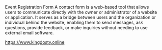 Event Registration Form
A contact form is a web-based tool that allows users to communicate directly with the owner or administrator of a website or application. It serves as a bridge between users and the organization or individual behind the website, enabling them to send messages, ask questions, provide feedback, or make inquiries without needing to use external email software.

https://www.kingdosty.online
